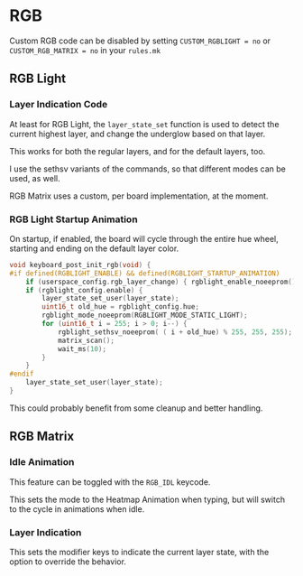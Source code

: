 # RGB 

Custom RGB code can be disabled by setting `CUSTOM_RGBLIGHT = no` or `CUSTOM_RGB_MATRIX = no` in your `rules.mk`

## RGB Light

### Layer Indication Code 

At least for RGB Light, the `layer_state_set` function is used to detect the current highest layer, and change the underglow based on that layer.  

This works for both the regular layers, and for the default layers, too.

I use the sethsv variants of the commands, so that different modes can be used, as well. 

RGB Matrix uses a custom, per board implementation, at the moment. 

### RGB Light Startup Animation

On startup, if enabled, the board will cycle through the entire hue wheel, starting and ending on the default layer color. 

```c
void keyboard_post_init_rgb(void) {
#if defined(RGBLIGHT_ENABLE) && defined(RGBLIGHT_STARTUP_ANIMATION)
    if (userspace_config.rgb_layer_change) { rgblight_enable_noeeprom(); }
    if (rgblight_config.enable) {
        layer_state_set_user(layer_state);
        uint16_t old_hue = rgblight_config.hue;
        rgblight_mode_noeeprom(RGBLIGHT_MODE_STATIC_LIGHT);
        for (uint16_t i = 255; i > 0; i--) {
            rgblight_sethsv_noeeprom( ( i + old_hue) % 255, 255, 255);
            matrix_scan();
            wait_ms(10);
        }
    }
#endif
    layer_state_set_user(layer_state);
}
```

This could probably benefit from some cleanup and better handling. 

## RGB Matrix

### Idle Animation

This feature can be toggled with the `RGB_IDL` keycode. 

This sets the mode to the Heatmap Animation when typing, but will switch to the cycle in animations when idle. 

### Layer Indication

This sets the modifier keys to indicate the current layer state, with the option to override the behavior. 
